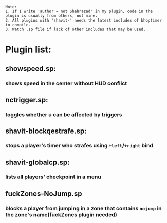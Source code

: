     Note: 
    1. If I write 'author = not Shahrazad' in my plugin, code in the plugin is usually from others, not mine.
    2. All plugins with 'shavit-' needs the latest includes of bhoptimer to compile.
    3. Watch .sp file if lack of other includes that may be used.

# Plugin list:
## showspeed.sp:
### shows speed in the center without HUD conflict
## nctrigger.sp:
### toggles whether u can be affected by triggers
## shavit-blockqestrafe.sp:
### stops a player's timer who strafes using `+left`/`+right` bind
## shavit-globalcp.sp:
### lists all players' checkpoint in a menu
## fuckZones-NoJump.sp
### blocks a player from jumping in a zone that contains `nojump` in the zone's name(fuckZones plugin needed)
